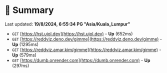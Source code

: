 # 📖 Summary
Last updated: **19/8/2024, 6:55:34 PG "Asia/Kuala_Lumpur"**

- `GET` [https://hst.ujol.dev](https://hst.ujol.dev) - **Up** (652ms)
- `GET` [https://reddviz.deno.dev/gimme](https://reddviz.deno.dev/gimme) - **Up** (1295ms)
- `GET` [https://reddviz.amar.kim/gimme](https://reddviz.amar.kim/gimme) - **Up** (579ms)
- `GET` [https://dumb.onrender.com](https://dumb.onrender.com) - **Up** (297ms)
